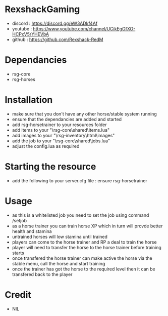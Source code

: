# RexshackGaming
- discord : https://discord.gg/eW3ADkf4Af
- youtube : https://www.youtube.com/channel/UCikEgGfXO-HCPxV5rYHEVbA
- github : https://github.com/Rexshack-RedM

# Dependancies
- rsg-core
- rsg-horses

# Installation
- make sure that you don't have any other horse/stable system running
- ensure that the dependancies are added and started
- add rsg-horsetrainer to your resources folder
- add items to your "\rsg-core\shared\items.lua"
- add images to your "\rsg-inventory\html\images"
- add the job to your "\rsg-core\shared\jobs.lua"
- adjust the config.lua as required

# Starting the resource
- add the following to your server.cfg file : ensure rsg-horsetrainer

# Usage
- as this is a whitelisted job you need to set the job using command /setjob
- as a horse trainer you can train horse XP which in turn will provde better health and stamina
- untrained horses will low stamina until trained
- players can come to the horse trainer and RP a deal to train the horse
- player will need to transfer the horse to the horse trainer before training starts
- once transfered the horse trainer can make active the horse via the stable menu, call the horse and start training
- once the trainer has got the horse to the required level then it can be transfered back to the player

# Credit
- NIL
